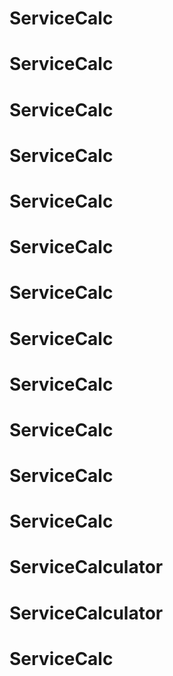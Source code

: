 # ServiceCalc
# ServiceCalc
# ServiceCalc
# ServiceCalc
# ServiceCalc
# ServiceCalc
# ServiceCalc
# ServiceCalc
# ServiceCalc
# ServiceCalc
# ServiceCalc
# ServiceCalc
# ServiceCalculator
# ServiceCalculator
# ServiceCalc
